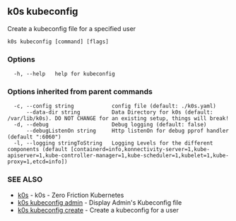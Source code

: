 ## k0s kubeconfig

Create a kubeconfig file for a specified user

```
k0s kubeconfig [command] [flags]
```

### Options

```
  -h, --help   help for kubeconfig
```

### Options inherited from parent commands

```
  -c, --config string            config file (default: ./k0s.yaml)
      --data-dir string          Data Directory for k0s (default: /var/lib/k0s). DO NOT CHANGE for an existing setup, things will break!
  -d, --debug                    Debug logging (default: false)
      --debugListenOn string     Http listenOn for debug pprof handler (default ":6060")
  -l, --logging stringToString   Logging Levels for the different components (default [containerd=info,konnectivity-server=1,kube-apiserver=1,kube-controller-manager=1,kube-scheduler=1,kubelet=1,kube-proxy=1,etcd=info])
```

### SEE ALSO

* [k0s](k0s.md)	 - k0s - Zero Friction Kubernetes
* [k0s kubeconfig admin](k0s_kubeconfig_admin.md)	 - Display Admin's Kubeconfig file
* [k0s kubeconfig create](k0s_kubeconfig_create.md)	 - Create a kubeconfig for a user

